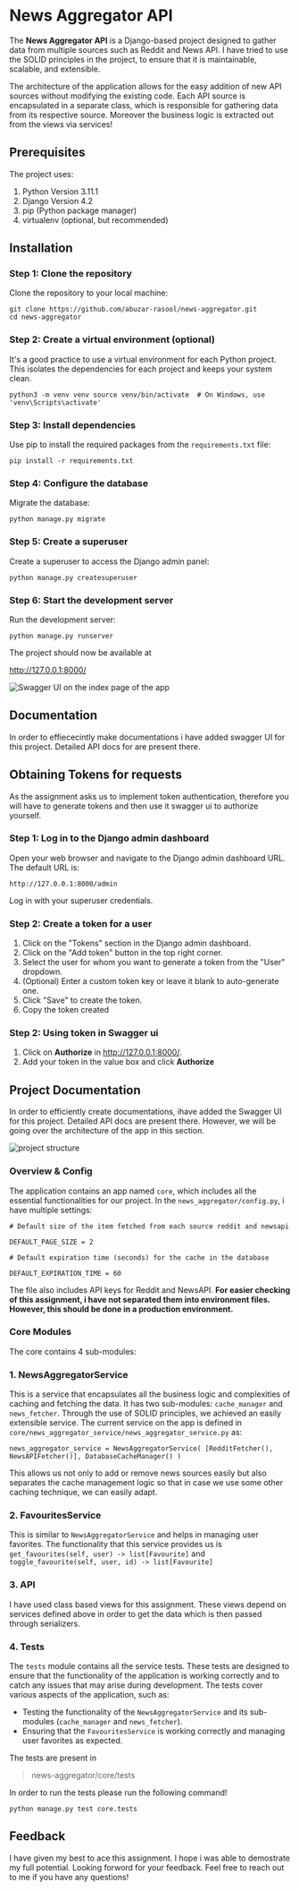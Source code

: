 # News Aggregator API

The **News Aggregator API** is a Django-based project designed to gather data from multiple sources such as Reddit and News API. I have tried to use the SOLID principles in the project, to ensure that it is maintainable, scalable, and extensible.

The architecture of the application allows for the easy addition of new API sources without modifying the existing code. Each API source is encapsulated in a separate class, which is responsible for gathering data from its respective source. Moreover the business logic is extracted out from the views via services!


## Prerequisites

The project uses:
1. Python Version 3.11.1
2. Django Version 4.2
3. pip (Python package manager)
4. virtualenv (optional, but recommended)

## Installation



### Step 1: Clone the repository

Clone the repository to your local machine:


    git clone https://github.com/abuzar-rasool/news-aggregator.git
    cd news-aggregator
### Step 2: Create a virtual environment (optional)

It's a good practice to use a virtual environment for each Python project. This isolates the dependencies for each project and keeps your system clean.

`python3 -m venv venv
source venv/bin/activate  # On Windows, use 'venv\Scripts\activate'`

### Step 3: Install dependencies

Use pip to install the required packages from the `requirements.txt` file:

`pip install -r requirements.txt`

### Step 4: Configure the database

Migrate the database:

`python manage.py migrate`

### Step 5: Create a superuser

Create a superuser to access the Django admin panel:

`python manage.py createsuperuser`


### Step 6: Start the development server

Run the development server:

`python manage.py runserver`

The project should now be available at

http://127.0.0.1:8000/


![Swagger UI on the index page of the app](https://github.com/abuzar-rasool/news-aggregator/blob/main/images/index.PNG?raw=true)

## Documentation
In order to effiececintly make documentations i have added swagger UI for this project. Detailed API docs for are present there.

## Obtaining Tokens for requests
As the assignment asks us to implement token authentication, therefore you will have to generate tokens and then use it swagger ui to authorize yourself.

### Step 1: Log in to the Django admin dashboard

Open your web browser and navigate to the Django admin dashboard URL. The default URL is:

`http://127.0.0.1:8000/admin` 

Log in with your superuser credentials.


### Step 2: Create a token for a user

1.  Click on the "Tokens" section in the Django admin dashboard.
2.  Click on the "Add token" button in the top right corner.
3.  Select the user for whom you want to generate a token from the "User" dropdown.
4.  (Optional) Enter a custom token key or leave it blank to auto-generate one.
5.  Click "Save" to create the token.
6. Copy the token created


### Step 2: Using token in Swagger ui

1. Click on **Authorize**  in http://127.0.0.1:8000/.
2. Add your token in the value box and click **Authorize**

## Project Documentation  

 In order to efficiently create documentations, ihave added the Swagger UI for this project. Detailed API docs are present there. However, we will be going over the architecture of the app in this section. 

![project structure](https://github.com/abuzar-rasool/news-aggregator/blob/main/images/arch.png?raw=true)

### Overview & Config
The application contains an app named `core`, which includes all the essential functionalities for our project. In the `news_aggregator/config.py`, i have multiple settings:

    # Default size of the item fetched from each source reddit and newsapi
    
    DEFAULT_PAGE_SIZE = 2
    
    # Default expiration time (seconds) for the cache in the database
    
    DEFAULT_EXPIRATION_TIME = 60
The file also includes API keys for Reddit and NewsAPI. **For easier checking of this assignment, i have not separated them into environment files. However, this should be done in a production environment.**
### Core Modules
 The core contains 4 sub-modules: 
 ### 1. NewsAggregatorService 
 This is a service that encapsulates all the business logic and complexities of caching and fetching the data. It has two sub-modules: `cache_manager` and `news_fetcher`. Through the use of SOLID principles, we achieved an easily extensible service. The current service on the app is defined in `core/news_aggregator_service/news_aggregator_service.py` as:

    news_aggregator_service = NewsAggregatorService( [RedditFetcher(), NewsAPIFetcher()], DatabaseCacheManager() )
This allows us not only to add or remove news sources easily but also separates the cache management logic so that in case we use some other caching technique, we can easily adapt.
### 2. FavouritesService

This is similar to `NewsAggregatorService` and helps in managing user favorites. The functionality that this service provides us is `get_favourites(self, user) -> list[Favourite]` and `toggle_favourite(self, user, id) -> list[Favourite]`

### 3. API

I have used class based views for this assignment. These views depend on services defined above in order to get the data which is then passed through serializers.

### 4. Tests

The `tests` module contains all the service tests. These tests are designed to ensure that the functionality of the application is working correctly and to catch any issues that may arise during development. The tests cover various aspects of the application, such as:

-   Testing the functionality of the `NewsAggregatorService` and its sub-modules (`cache_manager` and `news_fetcher`).
-   Ensuring that the `FavouritesService` is working correctly and managing user favorites as expected.

 The tests are present in 

> news-aggregator/core/tests

In order to run the tests please run the following command!

    python manage.py test core.tests

## Feedback
I have given my best to ace this assignment. I hope i was able to demostrate my full potential. Looking forword for your feedback. Feel free to reach out to me if you have any questions!


